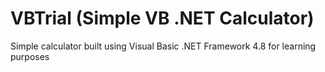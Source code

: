 # VBTrial (Simple VB .NET Calculator)
Simple calculator built using Visual Basic .NET Framework 4.8 for learning purposes
